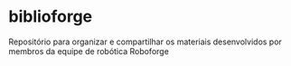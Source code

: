 # biblioforge
Repositório para organizar e compartilhar os materiais desenvolvidos por membros da equipe de robótica Roboforge
